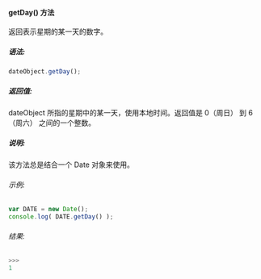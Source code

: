 #### getDay() 方法

  返回表示星期的某一天的数字。

##### 语法:

  ```javascript
  dateObject.getDay();
  ```

##### 返回值:

  dateObject 所指的星期中的某一天，使用本地时间。返回值是 0（周日） 到 6（周六） 之间的一个整数。

##### 说明:

  该方法总是结合一个 Date 对象来使用。

###### 示例:

  ```javascript
  var DATE = new Date();
  console.log( DATE.getDay() );
  ```

###### 结果:

  ```javascript
  >>>
  1
  ```

